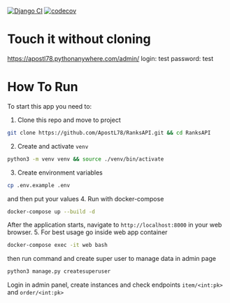 [![Django CI](https://github.com/ApostL78/RanksAPI/actions/workflows/django.yml/badge.svg)](https://github.com/ApostL78/RanksAPI/actions/workflows/django.yml)
[![codecov](https://codecov.io/gh/ApostL78/RanksAPI/graph/badge.svg?token=MBFC9OE5B7)](https://codecov.io/gh/ApostL78/RanksAPI)
# Touch it without cloning

https://apostl78.pythonanywhere.com/admin/
login: test    password: test
# How To Run
To start this app you need to:
1. Clone this repo and move to project
```sh
git clone https://github.com/ApostL78/RanksAPI.git && cd RanksAPI
```
2. Create and activate `venv`
```sh
python3 -m venv venv && source ./venv/bin/activate
```
3. Create environment variables
```sh
cp .env.example .env
```
and then put your values
4. Run with docker-compose
```sh
docker-compose up --build -d
```
After the application starts, navigate to `http://localhost:8000` in your web browser.
5. For best usage go inside web app container
```sh
docker-compose exec -it web bash
``` 
then run command and create super user to manage data in admin page
```sh
python3 manage.py createsuperuser
```
Login in admin panel, create instances and check endpoints `item/<int:pk>` and `order/<int:pk>`
